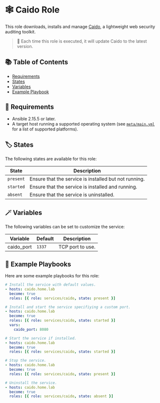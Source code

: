 # 🕸️ Caido Role

This role downloads, installs and manage [Caido](https://caido.io/), a lightweight web security auditing toolkit.

> 🚨 Each time this role is executed, it will update Caido to the latest version.

## 📚 Table of Contents

- [Requirements](#-requirements)
- [States](#-states)
- [Variables](#-variables)
- [Example Playbook](#-example-playbook)

## 💚 Requirements

- Ansible 2.15.5 or later.
- A target host running a supported operating system (see [`meta/main.yml`](./meta/main.yml) for a list of supported platforms).

## 🏷️ States

The following states are available for this role:

| State     | Description                                           |
| --------- | ----------------------------------------------------- |
| `present` | Ensure that the service is installed but not running. |
| `started` | Ensure that the service is installed and running.     |
| `absent`  | Ensure that the service is uninstalled.               |

## 🪄 Variables

The following variables can be set to customize the service:

| Variable   | Default | Description      |
| ---------- | ------- | ---------------- |
| caido_port | `1337`  | TCP port to use. |

## 📒 Example Playbooks

Here are some example playbooks for this role:

```yaml
# Install the service with default values.
- hosts: caido.home.lab
  become: true
  roles: [{ role: services/caido, state: present }]

# Install and start the service specifiying a custom port.
- hosts: caido.home.lab
  become: true
  roles: [{ role: services/caido, state: started }]
  vars:
    caido_port: 8080

# Start the service if installed.
- hosts: caido.home.lab
  become: true
  roles: [{ role: services/caido, state: started }]

# Stop the service.
- hosts: caido.home.lab
  become: true
  roles: [{ role: services/caido, state: present }]

# Uninstall the service.
- hosts: caido.home.lab
  become: true
  roles: [{ role: services/caido, state: absent }]
```
